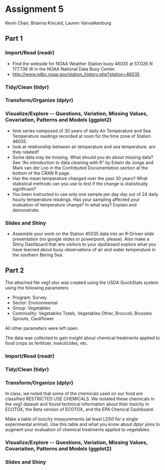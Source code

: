 # Assignment 5 
Kevin Chan, Brianna Kincaid, Lauren Vanvalkenburg

## Part 1

### Import/Read (readr)

- Find the webside for NOAA Weather Station buoy 46035 at 57.026 N 177.738 W in the NOAA National Data Buoy Center.
- http://www.ndbc.noaa.gov/station_history.php?station=46035

### Tidy/Clean (tidyr)

### Transform/Organize (dplyr)

### Visualize/Explore -- Questions, Variation, Missing Values, Covariation, Patterns and Models  (ggplot2)

- time series composed of 30 years of daily Air Temperature and Sea Temperature readings recorded at noon for the time zone of Station 46035.
- look at relationship between air temperature and sea temperature. are they related?
- Some data may be missing. What should you do about missing data? See “An introduction to data cleaning with R” by Edwin de Jonge and Mark van der Loo in the Contributed Documentation section at the bottom of the CRAN R page.
- Has the mean temperature changed over the past 30 years? What statistical methods can you use to test if the change is statistically significant?
- You been instructed to use only one sample per day day out of 24 daily hourly temperature readings. Has your sampling affected your evaluation of temperature change? In what way? Explain and demonstrate.

### Slides and Shiny

- Assemble your work on the Station 45035 data into an R-Driven slide presentation (no google slides or powerpoint, please). Also make a Shiny Dashboard that lets visitors to your dashboard explore what you have learned about buoy observations of air and water temperature in the southern Bering Sea.

## Part 2

The attached file veg1.xlsx was created using the USDA QuickStats system using the following parameters

- Program: Survey
- Sector: Environmental
- Group: Vegetables
- Commodity: Vegetables Totals, Vegetables Other, Broccoli, Brussels Sprouts, Cauliflower 

All other parameters were left open.

The data was collected to gain insight about chemical treatments applied to food crops as fertilizer, insecticides, etc. 

### Import/Read (readr)

### Tidy/Clean (tidyr)

### Transform/Organize (dplyr)

In class, we noted that some of the chemicals used on our food are classified RESTRICTED USE CHEMICALS. We isolated these chemicals in the veg1 dataset and found technical information about their toxicity in ECOTOX, the Beta version of ECOTOX, and the EPA Chenical Dashboard.

Make a table of toxicity measurements (at least LD50 for a single experimental animal). Use this table and what you know about dplyr joins to augment your evaluation of chemical treatments applied to vegetables.

### Visualize/Explore -- Questions, Variation, Missing Values, Covariation, Patterns and Models  (ggplot2)

### Slides and Shiny





